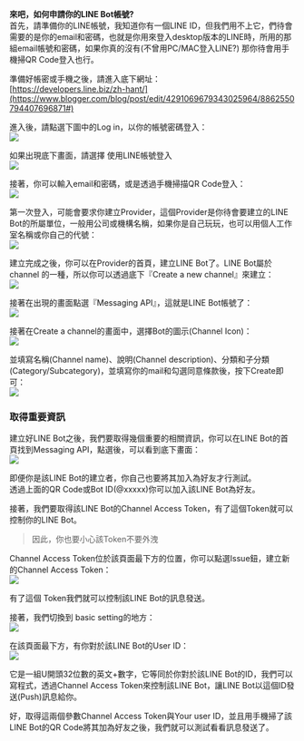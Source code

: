 **來吧，如何申請你的LINE Bot帳號?**  
首先，請準備你的LINE帳號，我知道你有一個LINE ID，但我們用不上它，們待會需要的是你的email和密碼，也就是你用來登入desktop版本的LINE時，所用的那組email帳號和密碼，如果你真的沒有(不曾用PC/MAC登入LINE?) 那你待會用手機掃QR Code登入也行。

準備好帳密或手機之後，請進入底下網址：  
[https://developers.line.biz/zh-hant/](https://www.blogger.com/blog/post/edit/4291069679343025964/8862550794407696871#)

進入後，請點選下圖中的Log in，以你的帳號密碼登入：  
![](https://i.imgur.com/UZmwXkt.png)

如果出現底下畫面，請選擇  使用LINE帳號登入  
![](https://i.imgur.com/aYkGF5F.png)

接著，你可以輸入email和密碼，或是透過手機掃描QR Code登入：  
![](https://i.imgur.com/BBsUVik.png)

第一次登入，可能會要求你建立Provider，這個Provider是你待會要建立的LINE Bot的所屬單位，一般用公司或機構名稱，如果你是自己玩玩，也可以用個人工作室名稱或你自己的代號：  
![](https://i.imgur.com/jgokqit.png)

建立完成之後，你可以在Provider的首頁，建立LINE Bot了。LINE Bot屬於 channel 的一種，所以你可以透過底下『Create a new channel』來建立：  
![](https://i.imgur.com/BRBAM3X.png)

接著在出現的畫面點選『Messaging API』，這就是LINE Bot帳號了：  
![](https://i.imgur.com/i3P9TCd.png)

接著在Create a channel的畫面中，選擇Bot的圖示(Channel Icon)：  
![](https://i.imgur.com/vtWhxJG.png)

並填寫名稱(Channel name)、說明(Channel description)、分類和子分類(Category/Subcategory)，並填寫你的mail和勾選同意條款後，按下Create即可：  
![](https://i.imgur.com/wXXzhBO.png)

### 取得重要資訊

建立好LINE Bot之後，我們要取得幾個重要的相關資訊，你可以在LINE Bot的首頁找到Messaging API，點選後，可以看到底下畫面：  
![](https://i.imgur.com/tcTCqnA.png)

即便你是該LINE Bot的建立者，你自己也要將其加入為好友才行測試。  
透過上面的QR Code或Bot ID(@xxxxx)你可以加入該LINE Bot為好友。

接著，我們要取得該LINE Bot的Channel Access Token，有了這個Token就可以控制你的LINE Bot。

> 因此，你也要小心該Token不要外洩

Channel Access Token位於該頁面最下方的位置，你可以點選Issue鈕，建立新的Channel Access Token：  
![](https://i.imgur.com/LQBCmHP.png)

有了這個 Token我們就可以控制該LINE Bot的訊息發送。

接著，我們切換到 basic setting的地方：  
![](https://i.imgur.com/JhgVFaS.png)

在該頁面最下方，有你對於該LINE Bot的User ID：  
![](https://i.imgur.com/lzIELrV.png)

它是一組U開頭32位數的英文+數字，它等同於你對於該LINE Bot的ID，我們可以寫程式，透過Channel Access Token來控制該LINE Bot，讓LINE Bot以這個ID發送(Push)訊息給你。

好，取得這兩個參數Channel Access Token與Your user ID，並且用手機掃了該LINE Bot的QR Code將其加為好友之後，我們就可以測試看看訊息發送了。

